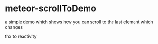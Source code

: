 meteor-scrollToDemo
===================

a simple demo which shows how you can scroll to the last element which changes.

thx to reactivity
